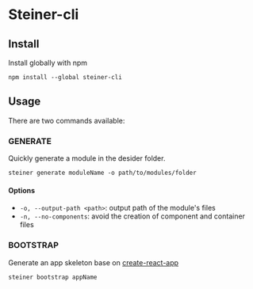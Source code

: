 # Steiner-cli

## Install

Install globally with npm 

```
npm install --global steiner-cli
```

## Usage

There are two commands available:

### GENERATE

Quickly generate a module in the desider folder.

```
steiner generate moduleName -o path/to/modules/folder
```

#### Options
- `-o, --output-path <path>`: output path of the module's files
- `-n, --no-components`: avoid the creation of component and container files

### BOOTSTRAP

Generate an app skeleton base on [create-react-app](https://github.com/facebookincubator/create-react-app)

```
steiner bootstrap appName
```
